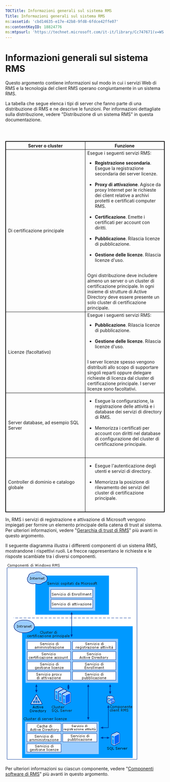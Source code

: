 ```yaml
---
TOCTitle: Informazioni generali sul sistema RMS
Title: Informazioni generali sul sistema RMS
ms:assetid: 'cbd14635-e17e-42b8-9fd8-6fdce42ffe07'
ms:contentKeyID: 18824776
ms:mtpsurl: 'https://technet.microsoft.com/it-it/library/Cc747671(v=WS.10)'
---
```


Informazioni generali sul sistema RMS
=====================================

Questo argomento contiene informazioni sul modo in cui i servizi Web di RMS e la tecnologia del client RMS operano congiuntamente in un sistema RMS.

La tabella che segue elenca i tipi di server che fanno parte di una distribuzione di RMS e ne descrive le funzioni. Per informazioni dettagliate sulla distribuzione, vedere "Distribuzione di un sistema RMS" in questa documentazione.

###  

 
<table style="border:1px solid black;">
<colgroup>
<col width="50%" />
<col width="50%" />
</colgroup>
<thead>
<tr class="header">
<th style="border:1px solid black;" >Server o cluster</th>
<th style="border:1px solid black;" >Funzione</th>
</tr>
</thead>
<tbody>
<tr class="odd">
<td style="border:1px solid black;">Di certificazione principale</td>
<td style="border:1px solid black;">Esegue i seguenti servizi RMS:
<ul>
<li><strong>Registrazione secondaria</strong>. Esegue la registrazione secondaria dei server licenze.<br />
<br />
</li>
<li><strong>Proxy di attivazione</strong>. Agisce da proxy Internet per le richieste dei client relative a archivi protetti e certificati computer RMS.<br />
<br />
</li>
<li><strong>Certificazione</strong>. Emette i certificati per account con diritti.<br />
<br />
</li>
<li><strong>Pubblicazione</strong>. Rilascia licenze di pubblicazione.<br />
<br />
</li>
<li><strong>Gestione delle licenze</strong>. Rilascia licenze d'uso.<br />
<br />
</li>
</ul>
Ogni distribuzione deve includere almeno un server o un cluster di certificazione principale. In ogni insieme di strutture di Active Directory deve essere presente un solo cluster di certificazione principale.</td>
</tr>
<tr class="even">
<td style="border:1px solid black;">Licenze (facoltativo)</td>
<td style="border:1px solid black;">Esegue i seguenti servizi RMS:
<ul>
<li><strong>Pubblicazione</strong>. Rilascia licenze di pubblicazione.<br />
<br />
</li>
<li><strong>Gestione delle licenze</strong>. Rilascia licenze d'uso.<br />
<br />
</li>
</ul>
I server licenze spesso vengono distribuiti allo scopo di supportare singoli reparti oppure delegare richieste di licenza dal cluster di certificazione principale. I server licenze sono facoltativi.</td>
</tr>
<tr class="odd">
<td style="border:1px solid black;">Server database, ad esempio SQL Server</td>
<td style="border:1px solid black;"><ul>
<li>Esegue la configurazione, la registrazione delle attività e i database dei servizi di directory di RMS.<br />
<br />
</li>
<li>Memorizza i certificati per account con diritti nel database di configurazione del cluster di certificazione principale.<br />
<br />
</li>
</ul></td>
</tr>
<tr class="even">
<td style="border:1px solid black;">Controller di dominio e catalogo globale</td>
<td style="border:1px solid black;"><ul>
<li>Esegue l'autenticazione degli utenti e servizi di directory.<br />
<br />
</li>
<li>Memorizza la posizione di rilevamento dei servizi del cluster di certificazione principale.<br />
<br />
</li>
</ul></td>
</tr>
</tbody>
</table>
 

In, RMS i servizi di registrazione e attivazione di Microsoft vengono impiegati per fornire un elemento principale della catena di trust al sistema. Per ulteriori informazioni, vedere "[Gerarchia di trust di RMS](https://technet.microsoft.com/2d44182f-a653-4383-aba1-dade53f7cf9a)" più avanti in questo argomento.

Il seguente diagramma illustra i differenti componenti di un sistema RMS, mostrandone i rispettivi ruoli. Le frecce rappresentano le richieste e le risposte scambiate tra i diversi componenti.

![](images/Cc747671.29138741-d45c-459b-8ead-b9bc3f708dd5(WS.10).gif "Componenti del sistema RMS")

Per ulteriori informazioni su ciascun componente, vedere "[Componenti software di RMS](https://technet.microsoft.com/e38a840e-f390-48fd-8354-50108a64f5ca)" più avanti in questo argomento.
